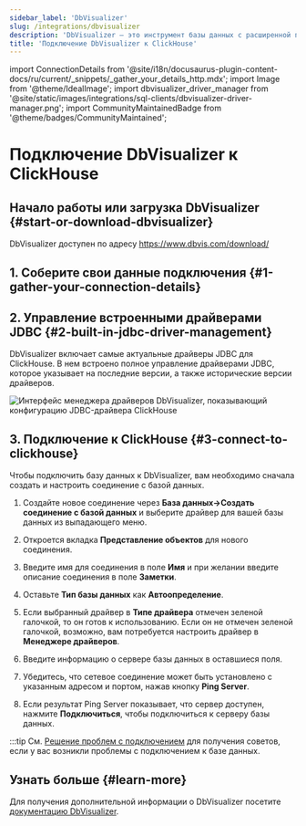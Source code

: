 ```yaml
---
sidebar_label: 'DbVisualizer'
slug: /integrations/dbvisualizer
description: 'DbVisualizer — это инструмент базы данных с расширенной поддержкой ClickHouse.'
title: 'Подключение DbVisualizer к ClickHouse'
---
```


import ConnectionDetails from '@site/i18n/docusaurus-plugin-content-docs/ru/current/_snippets/_gather_your_details_http.mdx';
import Image from '@theme/IdealImage';
import dbvisualizer_driver_manager from '@site/static/images/integrations/sql-clients/dbvisualizer-driver-manager.png';
import CommunityMaintainedBadge from '@theme/badges/CommunityMaintained';


# Подключение DbVisualizer к ClickHouse

<CommunityMaintainedBadge/>

## Начало работы или загрузка DbVisualizer {#start-or-download-dbvisualizer}

DbVisualizer доступен по адресу https://www.dbvis.com/download/

## 1. Соберите свои данные подключения {#1-gather-your-connection-details}

<ConnectionDetails />

## 2. Управление встроенными драйверами JDBC {#2-built-in-jdbc-driver-management}

DbVisualizer включает самые актуальные драйверы JDBC для ClickHouse. В нем встроено полное управление драйверами JDBC, которое указывает на последние версии, а также исторические версии драйверов.

<Image img={dbvisualizer_driver_manager} size="lg" border alt="Интерфейс менеджера драйверов DbVisualizer, показывающий конфигурацию JDBC-драйвера ClickHouse" />

## 3. Подключение к ClickHouse {#3-connect-to-clickhouse}

Чтобы подключить базу данных к DbVisualizer, вам необходимо сначала создать и настроить соединение с базой данных.

1. Создайте новое соединение через **База данных->Создать соединение с базой данных** и выберите драйвер для вашей базы данных из выпадающего меню.

2. Откроется вкладка **Представление объектов** для нового соединения.

3. Введите имя для соединения в поле **Имя** и при желании введите описание соединения в поле **Заметки**.

4. Оставьте **Тип базы данных** как **Автоопределение**.

5. Если выбранный драйвер в **Типе драйвера** отмечен зеленой галочкой, то он готов к использованию. Если он не отмечен зеленой галочкой, возможно, вам потребуется настроить драйвер в **Менеджере драйверов**.

6. Введите информацию о сервере базы данных в оставшиеся поля.

7. Убедитесь, что сетевое соединение может быть установлено с указанным адресом и портом, нажав кнопку **Ping Server**.

8. Если результат Ping Server показывает, что сервер доступен, нажмите **Подключиться**, чтобы подключиться к серверу базы данных.

:::tip
См. [Решение проблем с подключением](https://confluence.dbvis.com/display/UG231/Fixing+Connection+Issues) для получения советов, если у вас возникли проблемы с подключением к базе данных.

## Узнать больше {#learn-more}

Для получения дополнительной информации о DbVisualizer посетите [документацию DbVisualizer](https://confluence.dbvis.com/display/UG231/Users+Guide).
